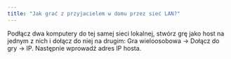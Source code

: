```yaml
---
title: "Jak grać z przyjacielem w domu przez sieć LAN?"
---
```


Podłącz dwa komputery do tej samej sieci lokalnej, stwórz grę jako host na jednym z nich i dołącz do niej na drugim: Gra wieloosobowa → Dołącz do gry → IP. Następnie wprowadź adres IP hosta.
